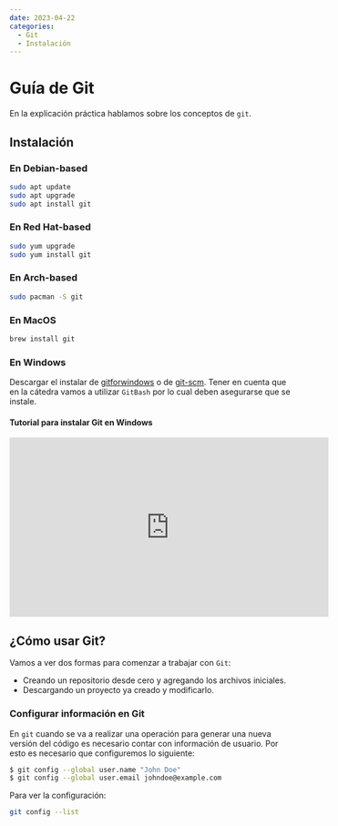 ```yaml
---
date: 2023-04-22
categories:
  - Git
  - Instalación
---
```


# Guía de Git

En la explicación práctica hablamos sobre los conceptos de `git`.

<!-- more -->

## Instalación

### En Debian-based

```bash
sudo apt update
sudo apt upgrade
sudo apt install git
```

### En Red Hat-based

```bash
sudo yum upgrade
sudo yum install git
```
### En Arch-based
```bash
sudo pacman -S git
```

### En MacOS

```bash
brew install git
```

### En Windows

Descargar el instalar de [gitforwindows](https://gitforwindows.org/) o de
[git-scm](https://git-scm.com/download/win). Tener en cuenta que en la cátedra
vamos a utilizar `GitBash` por lo cual deben asegurarse que se instale.

#### Tutorial para instalar Git en Windows

<iframe width="560" height="315" src="https://www.youtube.com/embed/BVYCI62_rHM?si=E90Fg8sg0KLcF80G" title="YouTube video player" frameborder="0" allow="accelerometer; autoplay; clipboard-write; encrypted-media; gyroscope; picture-in-picture; web-share" referrerpolicy="strict-origin-when-cross-origin" allowfullscreen></iframe>

## ¿Cómo usar Git?

Vamos a ver dos formas para comenzar a trabajar con `Git`:

- Creando un repositorio desde cero y agregando los archivos iniciales.
- Descargando un proyecto ya creado y modificarlo.

### Configurar información en Git

En `git` cuando se va a realizar una operación para generar una nueva versión del
código es necesario contar con información de usuario. Por esto es necesario que
configuremos lo siguiente:

```bash
$ git config --global user.name "John Doe"
$ git config --global user.email johndoe@example.com
```

Para ver la configuración:

```bash
git config --list
```
